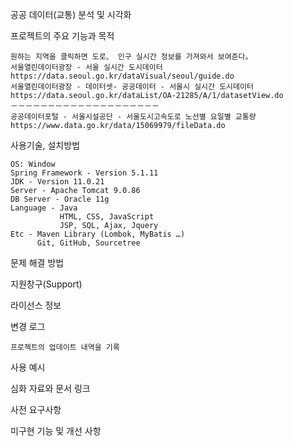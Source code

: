 공공 데이터(교통) 분석 및 시각화

프로젝트의 주요 기능과 목적
	
	원하는 지역을 클릭하면 도로、 인구 실시간 정보를 가져와서 보여준다。
	서울열린데이터광장 - 서울 실시간 도시데이터
	https://data.seoul.go.kr/dataVisual/seoul/guide.do
	서울열린데이터광장 - 데이터셋- 공공데이터 - 서울시 실시간 도시데이터
	https://data.seoul.go.kr/dataList/OA-21285/A/1/datasetView.do
	－－－－－－－－－－－－－－－－－－－－
	공공데이터포털 - 서울시설공단 - 서울도시고속도로 노선별 요일별 교통량
	https://www.data.go.kr/data/15069979/fileData.do

사용기술, 설치방법
	
	OS: Window
	Spring Framework - Version 5.1.11
	JDK - Version 11.0.21
	Server - Apache Tomcat 9.0.86
	DB Server - Oracle 11g
	Language - Java
			   HTML, CSS, JavaScript
			   JSP, SQL, Ajax, Jquery
	Etc - Maven Library (Lombok, MyBatis …)	
          Git, GitHub, Sourcetree			   


문제 해결 방법

지원창구(Support)

라이선스 정보

변경 로그
	
	프로젝트의 업데이트 내역을 기록

사용 예시

심화 자료와 문서 링크

사전 요구사항

미구현 기능 및 개선 사항





